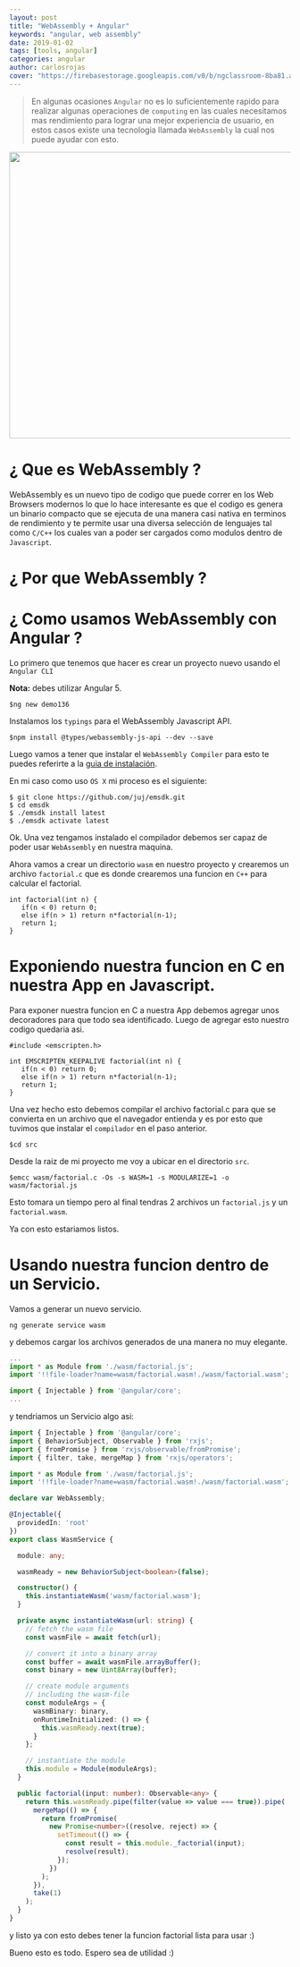 ```yaml
---
layout: post
title: "WebAssembly + Angular"
keywords: "angular, web assembly"
date: 2019-01-02
tags: [tools, angular]
categories: angular
author: carlosrojas
cover: "https://firebasestorage.googleapis.com/v0/b/ngclassroom-8ba81.appspot.com/o/posts%2F2018-12-18-Angular-webassembly%2Fcover.png?alt=media&token=80a94289-4c9e-4be5-b33f-0216e0a86fc1"
---
```


> En algunas ocasiones `Angular` no es lo suficientemente rapido para realizar algunas operaciones de `computing` en las cuales necesitamos mas rendimiento para lograr una mejor experiencia de usuario, en estos casos existe una tecnologia llamada `WebAssembly` la cual nos puede ayudar con esto.

<!--summary-->

<img width="1024" height="512" class="responsive" src="https://firebasestorage.googleapis.com/v0/b/ngclassroom-8ba81.appspot.com/o/posts%2F2018-12-18-Angular-webassembly%2Fcover.png?alt=media&token=80a94289-4c9e-4be5-b33f-0216e0a86fc1">



# ¿ Que es WebAssembly ?

WebAssembly es un nuevo tipo de codigo que puede correr en los Web Browsers modernos lo que lo hace interesante es que el codigo es genera un binario compacto que se ejecuta de una manera casi nativa en terminos de rendimiento y te permite usar una diversa selección de lenguajes tal como `C/C++` los cuales van a poder ser cargados como modulos dentro de `Javascript`.

# ¿ Por que WebAssembly ?

# ¿ Como usamos WebAssembly con Angular ?

Lo primero que tenemos que hacer es crear un proyecto nuevo usando el `Angular CLI`

**Nota:** debes utilizar Angular 5.

````
$ng new demo136 
````

Instalamos los `typings` para el WebAssembly Javascript API.

````
$npm install @types/webassembly-js-api --dev --save
````

Luego vamos a tener que instalar el `WebAssembly Compiler` para esto te puedes referirte a la [guia de instalación](https://webassembly.org/getting-started/developers-guide/).

En mi caso como uso `OS X` mi proceso es el siguiente:

````
$ git clone https://github.com/juj/emsdk.git
$ cd emsdk
$ ./emsdk install latest
$ ./emsdk activate latest
````

Ok. Una vez tengamos instalado el compilador debemos ser capaz de poder usar `WebAssembly` en nuestra maquina.

Ahora vamos a crear un directorio `wasm` en nuestro proyecto y crearemos un archivo `factorial.c` que es donde crearemos una funcion en `C++` para calcular el factorial.

```
int factorial(int n) {
   if(n < 0) return 0;
   else if(n > 1) return n*factorial(n-1);
   return 1;
}
```
# Exponiendo nuestra funcion en C en nuestra App en Javascript.

Para exponer nuestra funcion en C a nuestra App debemos agregar unos decoradores para que todo sea identificado. Luego de agregar esto nuestro codigo quedaria asi.

````
#include <emscripten.h>

int EMSCRIPTEN_KEEPALIVE factorial(int n) {
   if(n < 0) return 0;
   else if(n > 1) return n*factorial(n-1);
   return 1;
}
````

Una vez hecho esto debemos compilar el archivo factorial.c para que se convierta en un archivo que el navegador entienda y es por esto que tuvimos que instalar el `compilador` en el paso anterior.

````
$cd src
````

Desde la raiz de mi proyecto me voy a ubicar en el directorio `src`.

````
$emcc wasm/factorial.c -Os -s WASM=1 -s MODULARIZE=1 -o wasm/factorial.js
````

Esto tomara un tiempo pero al final tendras 2 archivos un `factorial.js` y un `factorial.wasm`.

Ya con esto estariamos listos.

# Usando nuestra funcion dentro de un Servicio.

Vamos a generar un nuevo servicio.

````
ng generate service wasm
````



y debemos cargar los archivos generados de una manera no muy elegante.

```ts
...
import * as Module from './wasm/factorial.js';
import '!!file-loader?name=wasm/factorial.wasm!./wasm/factorial.wasm';

import { Injectable } from '@angular/core';
...
```

y tendriamos un Servicio algo asi:

```ts
import { Injectable } from '@angular/core';
import { BehaviorSubject, Observable } from 'rxjs';
import { fromPromise } from 'rxjs/observable/fromPromise';
import { filter, take, mergeMap } from 'rxjs/operators';

import * as Module from './wasm/factorial.js';
import '!!file-loader?name=wasm/factorial.wasm!./wasm/factorial.wasm';

declare var WebAssembly;

@Injectable({
  providedIn: 'root'
})
export class WasmService {

  module: any;

  wasmReady = new BehaviorSubject<boolean>(false);

  constructor() {
    this.instantiateWasm('wasm/factorial.wasm');
  }

  private async instantiateWasm(url: string) {
    // fetch the wasm file
    const wasmFile = await fetch(url);

    // convert it into a binary array
    const buffer = await wasmFile.arrayBuffer();
    const binary = new Uint8Array(buffer);

    // create module arguments
    // including the wasm-file
    const moduleArgs = {
      wasmBinary: binary,
      onRuntimeInitialized: () => {
        this.wasmReady.next(true);
      }
    };

    // instantiate the module
    this.module = Module(moduleArgs);
  }

  public factorial(input: number): Observable<any> {
    return this.wasmReady.pipe(filter(value => value === true)).pipe(
      mergeMap(() => {
        return fromPromise(
          new Promise<number>((resolve, reject) => {
            setTimeout(() => {
              const result = this.module._factorial(input);
              resolve(result);
            });
          })
        );
      }),
      take(1)
    );
  }
}
```

y listo ya con esto debes tener la funcion factorial lista para usar :)

Bueno esto es todo. Espero sea de utilidad :)
